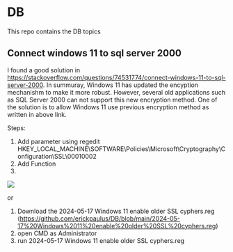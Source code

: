 # DB
This repo contains the DB topics

## Connect windows 11 to sql server 2000
I found a good solution in https://stackoverflow.com/questions/74531774/connect-windows-11-to-sql-server-2000.
In summuray, Windows 11 has updated the encyption mechanishm to make it more robust. However, several old applications such as SQL Server 2000 can not support this new encryption method. One of the solution is to allow Windows 11 use previous encryption method as written in above link.


Steps:
1. Add parameter using regedit HKEY_LOCAL_MACHINE\SOFTWARE\Policies\Microsoft\Cryptography\Configuration\SSL\00010002
2. Add Function
3. 
![](regedit.png)

 or

 1. Download the 2024-05-17 Windows 11 enable older SSL cyphers.reg (https://github.com/erickpaulus/DB/blob/main/2024-05-17%20Windows%2011%20enable%20older%20SSL%20cyphers.reg)
 2. open CMD as Administrator
 3. run 2024-05-17 Windows 11 enable older SSL cyphers.reg



